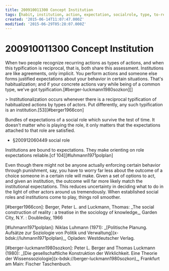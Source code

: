 ```yaml
---
title: 200910011300 Concept Institution
tags: [habit, institution, action, expectation, socialrole, type, to-review]
created: '2015-06-14T11:07:47.000Z'
modified: '2015-06-29T05:28:07.000Z'
---
```


# 200910011300 Concept Institution

When two people recognize recurring actions as types of actions, and when this typification is reciprocal, that is, both share this assessment. Institutions are like agreements, only implicit. You perform actions and someone else forms justified expectations about your behavior in certain situations. That's habitualization; and if your concrete actions vary while being of a common type, we've got typification.\[#berger-luckmann1980sozkon\]\[\]

\> Institutionalization occurs whenever there is a reciprocal typification of habitualized actions by types of actors. Put differently, any such typification is an institution.\[53\]\[#berger1966con\]

Bundles of expectations of a social role which survive the test of time. It doesn't matter who is playing the role, it only matters that the expectations attached to that role are satisfied.

- §200912060449 social role

Institutions are bound to expectations. They make orienting on role expectations reliable.\[cf 104\]\[#luhmann1971polplan\]

Even though there might not be anyone actually enforcing certain behavior through punishment, say, you have to worry far less about the outcome of a choice someone in a certain role will make. Given a set of options to act, and given an institution, the outcome will far more likely match the institutional expectations. This reduces uncertainty in deciding what to do in the light of other actors around us tremendously. When established social roles and institutions come to play, things roll smoother.

\[#berger1966con\]: Berger, Peter L. and Luckmann, Thomas: \_The social construction of reality : a treatise in the sociology of knowledge\_, Garden City, N.Y. : Doubleday, 1966

\[#luhmann1971polplan\]: Niklas Luhmann (1971): \_\[Politische Planung. Aufsätze zur Soziologie von Politik und Verwaltung\](x-bdsk://luhmann1971polplan)\_, Opladen: Westdeutscher Verlag.

\[#berger-luckmann1980sozkon\]: Peter L. Berger and Thomas Luckmann (1980): \_\[Die gesellschaftliche Konstruktion der Wirklichkeit. Eine Theorie der Wissenssoziologie\](x-bdsk://berger-luckmann1980sozkon)\_, Frankfurt am Main: Fischer Taschenbuch.

